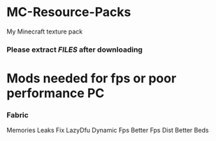 # MC-Resource-Packs
My Minecraft texture pack 
### Please extract ***FILES*** after downloading
# Mods needed for fps or poor performance PC
### Fabric
Memories Leaks Fix
LazyDfu
Dynamic Fps
Better Fps Dist
Better Beds
